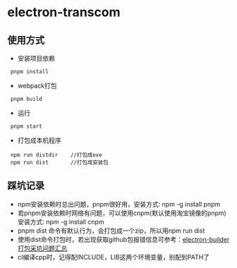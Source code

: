 # electron-transcom

## 使用方式
- 安装项目依赖
```
 pnpm install   
```
- webpack打包
```
 pnpm build   
```
- 运行
```
 pnpm start 
```
- 打包成本机程序
```
 npm run distdir    //打包成exe
 npm run dist       //打包成安装包
```

## 踩坑记录
- npm安装依赖时总出问题，pnpm很好用，安装方式: npm -g install pnpm
- 若pnpm安装依赖时网络有问题，可以使用cnpm(默认使用淘宝镜像的pnpm) 安装方式: npm -g install cnpm
- pnpm dist 命令有默认行为，会打包成一个zip，所以用npm run dist
- 使用dist命令打包时，若出现获取github包报错信息可参考：[electron-builder打包采坑问题汇总](https://zhuanlan.zhihu.com/p/248742896)
- cl编译cpp时，记得配INCLUDE，LIB这两个环境变量，别配到PATH了